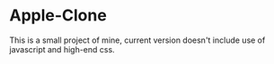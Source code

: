 # Apple-Clone
This is a small project of mine, current version doesn't include use of javascript and high-end css.
